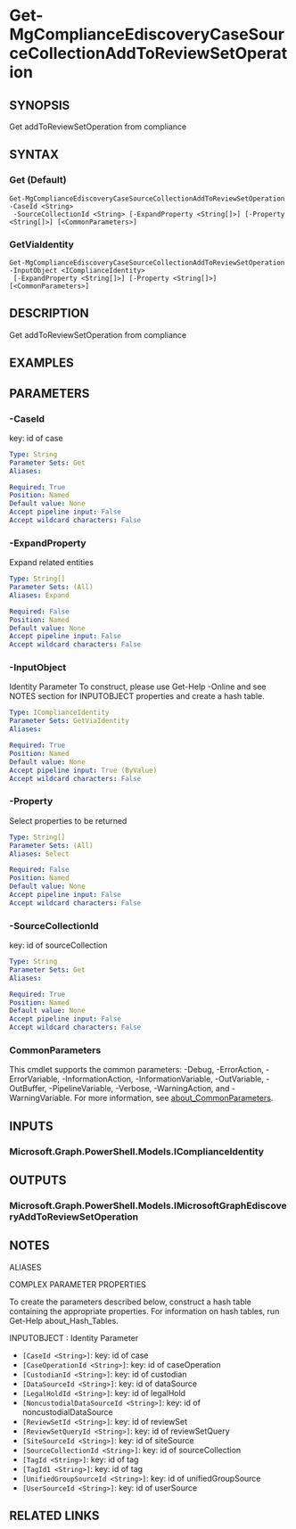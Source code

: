 ﻿---
external help file: Microsoft.Graph.Compliance-help.xml
Module Name: Microsoft.Graph.Compliance
online version: https://docs.microsoft.com/en-us/powershell/module/microsoft.graph.compliance/get-mgcomplianceediscoverycasesourcecollectionaddtoreviewsetoperation
schema: 2.0.0
---

# Get-MgComplianceEdiscoveryCaseSourceCollectionAddToReviewSetOperation

## SYNOPSIS
Get addToReviewSetOperation from compliance

## SYNTAX

### Get (Default)
```
Get-MgComplianceEdiscoveryCaseSourceCollectionAddToReviewSetOperation -CaseId <String>
 -SourceCollectionId <String> [-ExpandProperty <String[]>] [-Property <String[]>] [<CommonParameters>]
```

### GetViaIdentity
```
Get-MgComplianceEdiscoveryCaseSourceCollectionAddToReviewSetOperation -InputObject <IComplianceIdentity>
 [-ExpandProperty <String[]>] [-Property <String[]>] [<CommonParameters>]
```

## DESCRIPTION
Get addToReviewSetOperation from compliance

## EXAMPLES

## PARAMETERS

### -CaseId
key: id of case

```yaml
Type: String
Parameter Sets: Get
Aliases:

Required: True
Position: Named
Default value: None
Accept pipeline input: False
Accept wildcard characters: False
```

### -ExpandProperty
Expand related entities

```yaml
Type: String[]
Parameter Sets: (All)
Aliases: Expand

Required: False
Position: Named
Default value: None
Accept pipeline input: False
Accept wildcard characters: False
```

### -InputObject
Identity Parameter
To construct, please use Get-Help -Online and see NOTES section for INPUTOBJECT properties and create a hash table.

```yaml
Type: IComplianceIdentity
Parameter Sets: GetViaIdentity
Aliases:

Required: True
Position: Named
Default value: None
Accept pipeline input: True (ByValue)
Accept wildcard characters: False
```

### -Property
Select properties to be returned

```yaml
Type: String[]
Parameter Sets: (All)
Aliases: Select

Required: False
Position: Named
Default value: None
Accept pipeline input: False
Accept wildcard characters: False
```

### -SourceCollectionId
key: id of sourceCollection

```yaml
Type: String
Parameter Sets: Get
Aliases:

Required: True
Position: Named
Default value: None
Accept pipeline input: False
Accept wildcard characters: False
```

### CommonParameters
This cmdlet supports the common parameters: -Debug, -ErrorAction, -ErrorVariable, -InformationAction, -InformationVariable, -OutVariable, -OutBuffer, -PipelineVariable, -Verbose, -WarningAction, and -WarningVariable. For more information, see [about_CommonParameters](http://go.microsoft.com/fwlink/?LinkID=113216).

## INPUTS

### Microsoft.Graph.PowerShell.Models.IComplianceIdentity
## OUTPUTS

### Microsoft.Graph.PowerShell.Models.IMicrosoftGraphEdiscoveryAddToReviewSetOperation
## NOTES

ALIASES

COMPLEX PARAMETER PROPERTIES

To create the parameters described below, construct a hash table containing the appropriate properties. For information on hash tables, run Get-Help about_Hash_Tables.


INPUTOBJECT <IComplianceIdentity>: Identity Parameter
  - `[CaseId <String>]`: key: id of case
  - `[CaseOperationId <String>]`: key: id of caseOperation
  - `[CustodianId <String>]`: key: id of custodian
  - `[DataSourceId <String>]`: key: id of dataSource
  - `[LegalHoldId <String>]`: key: id of legalHold
  - `[NoncustodialDataSourceId <String>]`: key: id of noncustodialDataSource
  - `[ReviewSetId <String>]`: key: id of reviewSet
  - `[ReviewSetQueryId <String>]`: key: id of reviewSetQuery
  - `[SiteSourceId <String>]`: key: id of siteSource
  - `[SourceCollectionId <String>]`: key: id of sourceCollection
  - `[TagId <String>]`: key: id of tag
  - `[TagId1 <String>]`: key: id of tag
  - `[UnifiedGroupSourceId <String>]`: key: id of unifiedGroupSource
  - `[UserSourceId <String>]`: key: id of userSource

## RELATED LINKS
